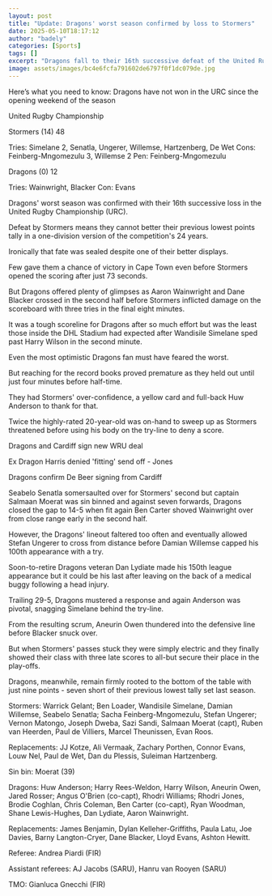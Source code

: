 ```yaml
---
layout: post
title: "Update: Dragons' worst season confirmed by loss to Stormers"
date: 2025-05-10T18:17:12
author: "badely"
categories: [Sports]
tags: []
excerpt: "Dragons fall to their 16th successive defeat of the United Rugby Championship season against Stormers in Cape Town."
image: assets/images/bc4e6fcfa791602de6797f0f1dc079de.jpg
---
```


Here’s what you need to know: Dragons have not won in the URC since the opening weekend of the season

United Rugby Championship

Stormers (14) 48

Tries: Simelane 2, Senatla, Ungerer, Willemse, Hartzenberg, De Wet Cons: Feinberg-Mngomezulu 3, Willemse 2 Pen: Feinberg-Mngomezulu

Dragons (0) 12

Tries: Wainwright, Blacker Con: Evans

Dragons' worst season was confirmed with their 16th successive loss in the United Rugby Championship (URC).

Defeat by Stormers means they cannot better their previous lowest points tally in a one-division version of the competition's 24 years.

Ironically that fate was sealed despite one of their better displays.

Few gave them a chance of victory in Cape Town even before Stormers opened the scoring after just 73 seconds.

But Dragons offered plenty of glimpses as Aaron Wainwright and Dane Blacker crossed in the second half before Stormers inflicted damage on the scoreboard with three tries in the final eight minutes.

It was a tough scoreline for Dragons after so much effort but was the least those inside the DHL Stadium had expected after Wandisile Simelane sped past Harry Wilson in the second minute.

Even the most optimistic Dragons fan must have feared the worst.

But reaching for the record books proved premature as they held out until just four minutes before half-time.

They had Stormers' over-confidence, a yellow card and full-back Huw Anderson to thank for that.

Twice the highly-rated 20-year-old was on-hand to sweep up as Stormers threatened before using his body on the try-line to deny a score.

Dragons and Cardiff sign new WRU deal

Ex Dragon Harris denied 'fitting' send off - Jones

Dragons confirm De Beer signing from Cardiff

Seabelo Senatla somersaulted over for Stormers' second but captain Salmaan Moerat was sin binned and against seven forwards, Dragons closed the gap to 14-5 when fit again Ben Carter shoved Wainwright over from close range early in the second half.

However, the Dragons' lineout faltered too often and eventually allowed Stefan Ungerer to cross from distance before Damian Willemse capped his 100th appearance with a try.

Soon-to-retire Dragons veteran Dan Lydiate made his 150th league appearance but it could be his last after leaving on the back of a medical buggy following a head injury.

Trailing 29-5, Dragons mustered a response and again Anderson was pivotal, snagging Simelane behind the try-line.

From the resulting scrum, Aneurin Owen thundered into the defensive line before Blacker snuck over.

But when Stormers' passes stuck they were simply electric and they finally showed their class with three late scores to all-but secure their place in the play-offs.

Dragons, meanwhile, remain firmly rooted to the bottom of the table with just nine points - seven short of their previous lowest tally set last season.

Stormers: Warrick Gelant; Ben Loader, Wandisile Simelane, Damian Willemse, Seabelo Senatla; Sacha Feinberg-Mngomezulu, Stefan Ungerer; Vernon Matongo, Joseph Dweba, Sazi Sandi, Salmaan Moerat (capt), Ruben van Heerden, Paul de Villiers, Marcel Theunissen, Evan Roos. 

Replacements: JJ Kotze, Ali Vermaak, Zachary Porthen, Connor Evans, Louw Nel, Paul de Wet, Dan du Plessis, Suleiman Hartzenberg.

Sin bin: Moerat (39)

Dragons: Huw Anderson; Harry Rees-Weldon, Harry Wilson, Aneurin Owen, Jared Rosser; Angus O'Brien (co-capt), Rhodri Williams; Rhodri Jones, Brodie Coghlan, Chris Coleman, Ben Carter (co-capt), Ryan Woodman, Shane Lewis-Hughes, Dan Lydiate, Aaron Wainwright.

Replacements: James Benjamin, Dylan Kelleher-Griffiths, Paula Latu, Joe Davies, Barny Langton-Cryer, Dane Blacker, Lloyd Evans, Ashton Hewitt.

Referee: Andrea Piardi (FIR)

Assistant referees: AJ Jacobs (SARU), Hanru van Rooyen (SARU)

TMO: Gianluca Gnecchi (FIR)

